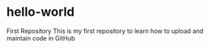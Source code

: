 # hello-world
First Repository
This is my first repository to learn how to upload and maintain code in GitHub
